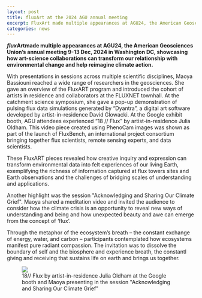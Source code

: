 ```yaml
---
layout: post
title: fluxArt at the 2024 AGU annual meeting
excerpt: FluxArt made multiple appearances at AGU24, the American Geosciences Union’s annual meeting 9-13 Dec, 2024 in Washington DC, showcasing how art-science collaborations can transform our relationship with environmental change and help reimagine climate action.
categories: news
---
```


<b><i>flux</i><b>Art</b>made multiple appearances at AGU24, the American Geosciences Union’s annual meeting 9-13 Dec, 2024 in Washington DC, showcasing how art-science collaborations can transform our relationship with environmental change and help reimagine climate action.</b>

With presentations in sessions across multiple scientific disciplines, Maoya Bassiouni reached a wide range of researchers in the geosciences. She gave an overview of the FluxART program and introduced the cohort of artists in residence and collaborators at the FLUXNET townhall. At the catchment science symposium, she gave a pop-up demonstration of pulsing flux data simulations generated by “Dyantra”, a digital art software developed by artist-in-residence David Glowacki. At the Google exhibit booth, AGU attendees experienced “18 // Flux” by artist-in-residence Julia Oldham. This video piece created using PhenoCam images was shown as part of the launch of FluxBench, an international project consortium bringing together flux scientists, remote sensing experts, and data scientists. 

These FluxART pieces revealed how creative inquiry and expression can transform environmental data into felt experiences of our living Earth, exemplifying the richness of information captured at flux towers sites and Earth observations and the challenges of bridging scales of understanding and applications.

Another highlight was the session "Acknowledging and Sharing Our Climate Grief". Maoya shared a meditation video and invited the audience to consider how the climate crisis is an opportunity to reveal new ways of understanding and being and how unexpected beauty and awe can emerge from the concept of ‘flux’. 

Through the metaphor of the ecosystem’s breath – the constant exchange of energy, water, and carbon – participants contemplated how ecosystems manifest pure radiant compassion. The invitation was to dissolve the boundary of self and the biosphere and experience breath, the constantl giving and receiving that sustains life on earth and brings us together.

<figure>
	<img src="https://fluxnetart.github.io/images/agu.png">
  <figcaption> 18// Flux by artist-in-residence Julia Oldham at the Google booth and Maoya presenting in the session "Acknowledging and Sharing Our Climate Grief"</figcaption>
</figure>
